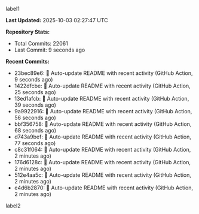 
label1 
<!-- ACTIVITY_START -->
**Last Updated:** 2025-10-03 02:27:47 UTC

**Repository Stats:**
- Total Commits: 22061
- Last Commit: 9 seconds ago

**Recent Commits:**
- 23bec89e6: 🤖 Auto-update README with recent activity (GitHub Action, 9 seconds ago)
- 1422dfcbe: 🤖 Auto-update README with recent activity (GitHub Action, 25 seconds ago)
- 13ed1afcb: 🤖 Auto-update README with recent activity (GitHub Action, 39 seconds ago)
- 9a9922916: 🤖 Auto-update README with recent activity (GitHub Action, 56 seconds ago)
- bbf356758: 🤖 Auto-update README with recent activity (GitHub Action, 68 seconds ago)
- d743a9bef: 🤖 Auto-update README with recent activity (GitHub Action, 77 seconds ago)
- c8c31f064: 🤖 Auto-update README with recent activity (GitHub Action, 2 minutes ago)
- 176d6128c: 🤖 Auto-update README with recent activity (GitHub Action, 2 minutes ago)
- 512e4aa5c: 🤖 Auto-update README with recent activity (GitHub Action, 2 minutes ago)
- e4d6b2870: 🤖 Auto-update README with recent activity (GitHub Action, 2 minutes ago)
<!-- ACTIVITY_END -->

label2
